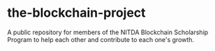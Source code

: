 # the-blockchain-project
A public repository for members of the NITDA Blockchain Scholarship Program to help each other and contribute to each one's growth.
